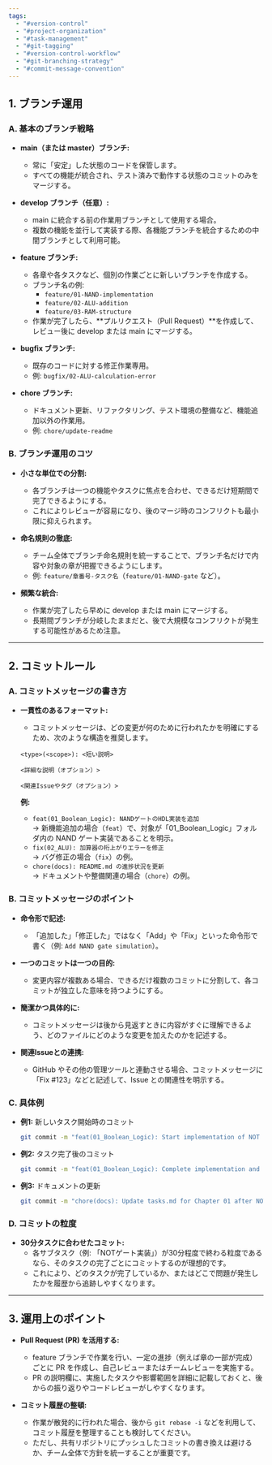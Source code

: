 ```yaml
---
tags:
  - "#version-control"
  - "#project-organization"
  - "#task-management"
  - "#git-tagging"
  - "#version-control-workflow"
  - "#git-branching-strategy"
  - "#commit-message-convention"
---
```

## 1. ブランチ運用

### A. 基本のブランチ戦略

- **main（または master）ブランチ:**
    
    - 常に「安定」した状態のコードを保管します。
    - すべての機能が統合され、テスト済みで動作する状態のコミットのみをマージする。
- **develop ブランチ（任意）:**
    
    - main に統合する前の作業用ブランチとして使用する場合。
    - 複数の機能を並行して実装する際、各機能ブランチを統合するための中間ブランチとして利用可能。
- **feature ブランチ:**
    
    - 各章や各タスクなど、個別の作業ごとに新しいブランチを作成する。
    - ブランチ名の例:
        - `feature/01-NAND-implementation`
        - `feature/02-ALU-addition`
        - `feature/03-RAM-structure`
    - 作業が完了したら、**プルリクエスト（Pull Request）**を作成して、レビュー後に develop または main にマージする。
- **bugfix ブランチ:**
    
    - 既存のコードに対する修正作業専用。
    - 例: `bugfix/02-ALU-calculation-error`
- **chore ブランチ:**
    
    - ドキュメント更新、リファクタリング、テスト環境の整備など、機能追加以外の作業用。
    - 例: `chore/update-readme`

### B. ブランチ運用のコツ

- **小さな単位での分割:**
    
    - 各ブランチは一つの機能やタスクに焦点を合わせ、できるだけ短期間で完了できるようにする。
    - これによりレビューが容易になり、後のマージ時のコンフリクトも最小限に抑えられます。
- **命名規則の徹底:**
    
    - チーム全体でブランチ命名規則を統一することで、ブランチ名だけで内容や対象の章が把握できるようにします。
    - 例: `feature/章番号-タスク名`（`feature/01-NAND-gate` など）。
- **頻繁な統合:**
    
    - 作業が完了したら早めに develop または main にマージする。
    - 長期間ブランチが分岐したままだと、後で大規模なコンフリクトが発生する可能性があるため注意。

---

## 2. コミットルール

### A. コミットメッセージの書き方

- **一貫性のあるフォーマット:**
    
    - コミットメッセージは、どの変更が何のために行われたかを明確にするため、次のような構造を推奨します。
    
    ```
    <type>(<scope>): <短い説明>
    
    <詳細な説明（オプション）>
    
    <関連Issueやタグ（オプション）>
    ```
    
    **例:**
    
    - `feat(01_Boolean_Logic): NANDゲートのHDL実装を追加`  
        → 新機能追加の場合（`feat`）で、対象が「01_Boolean_Logic」フォルダ内の NAND ゲート実装であることを明示。
    - `fix(02_ALU): 加算器の桁上がりエラーを修正`  
        → バグ修正の場合（`fix`）の例。
    - `chore(docs): README.md の進捗状況を更新`  
        → ドキュメントや整備関連の場合（`chore`）の例。

### B. コミットメッセージのポイント

- **命令形で記述:**
    
    - 「追加した」「修正した」ではなく「Add」や「Fix」といった命令形で書く（例: `Add NAND gate simulation`）。
- **一つのコミットは一つの目的:**
    
    - 変更内容が複数ある場合、できるだけ複数のコミットに分割して、各コミットが独立した意味を持つようにする。
- **簡潔かつ具体的に:**
    
    - コミットメッセージは後から見返すときに内容がすぐに理解できるよう、どのファイルにどのような変更を加えたのかを記述する。
- **関連Issueとの連携:**
    
    - GitHub やその他の管理ツールと連動させる場合、コミットメッセージに「Fix #123」などと記述して、Issue との関連性を明示する。

### C. 具体例

- **例1:** 新しいタスク開始時のコミット
    
    ```bash
    git commit -m "feat(01_Boolean_Logic): Start implementation of NOT gate"
    ```
    
- **例2:** タスク完了後のコミット
    
    ```bash
    git commit -m "feat(01_Boolean_Logic): Complete implementation and test for NOT gate"
    ```
    
- **例3:** ドキュメントの更新
    
    ```bash
    git commit -m "chore(docs): Update tasks.md for Chapter 01 after NOT and AND gate completion"
    ```
    

### D. コミットの粒度

- **30分タスクに合わせたコミット:**
    - 各サブタスク（例: 「NOTゲート実装」）が30分程度で終わる粒度であるなら、そのタスクの完了ごとにコミットするのが理想的です。
    - これにより、どのタスクが完了しているか、またはどこで問題が発生したかを履歴から追跡しやすくなります。

---

## 3. 運用上のポイント

- **Pull Request (PR) を活用する:**
    
    - feature ブランチで作業を行い、一定の進捗（例えば章の一部が完成）ごとに PR を作成し、自己レビューまたはチームレビューを実施する。
    - PR の説明欄に、実施したタスクや影響範囲を詳細に記載しておくと、後からの振り返りやコードレビューがしやすくなります。
- **コミット履歴の整頓:**
    
    - 作業が散発的に行われた場合、後から `git rebase -i` などを利用して、コミット履歴を整理することも検討してください。
    - ただし、共有リポジトリにプッシュしたコミットの書き換えは避けるか、チーム全体で方針を統一することが重要です。
